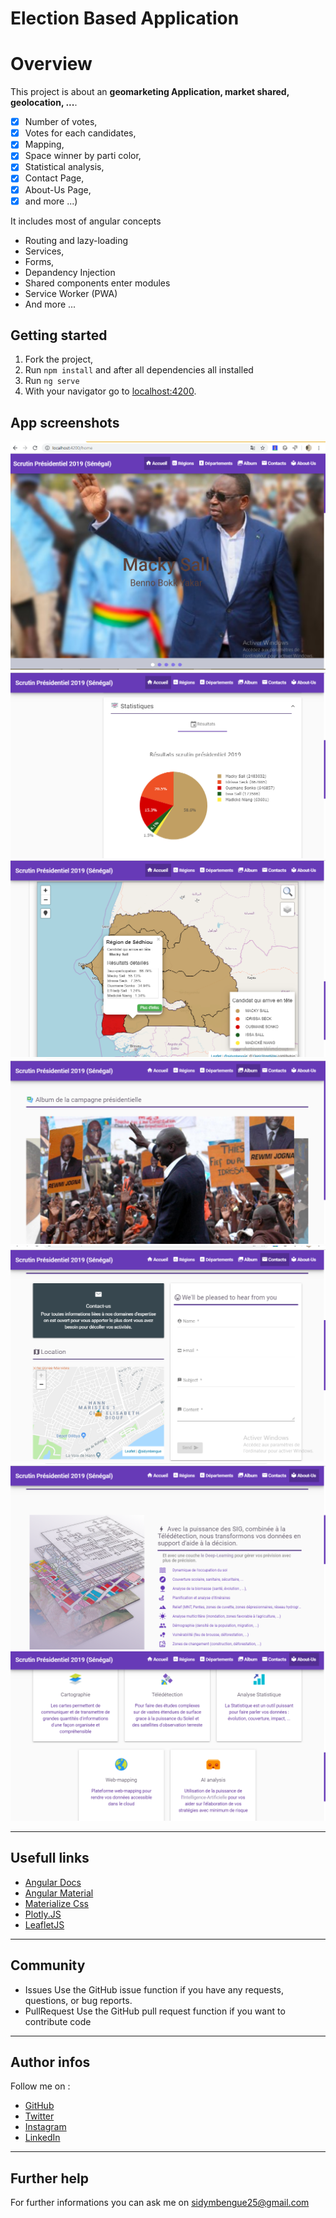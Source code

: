 # Election Based Application

# Overview

This project is about an **geomarketing Application, market shared, geolocation, ...**.

- [x] Number of votes,
- [x] Votes for each candidates,
- [x] Mapping,
- [x] Space winner by parti color,
- [x] Statistical analysis,
- [x] Contact Page,
- [x] About-Us Page,
- [x] and more ...)

It includes most of angular concepts

- Routing and lazy-loading
- Services,
- Forms,
- Depandency Injection
- Shared components enter modules
- Service Worker (PWA)
- And more ...

## Getting started

1. Fork the project,
2. Run `npm install` and after all dependencies all installed
3. Run `ng serve`
4. With your navigator go to [localhost:4200](http://localhost:4200).

## App screenshots

![GitHub Logo](src/assets/images/screenshots/Capture1.PNG)
![GitHub Logo](src/assets/images/screenshots/Capture2.PNG)
![GitHub Logo](src/assets/images/screenshots/Capture3.PNG)
![GitHub Logo](src/assets/images/screenshots/Capture4.PNG)
![GitHub Logo](src/assets/images/screenshots/Capture5.PNG)
![GitHub Logo](src/assets/images/screenshots/Capture6.PNG)
![GitHub Logo](src/assets/images/screenshots/Capture7.PNG)

---

## Usefull links

- [Angular Docs](https://angular.io/docs)
- [Angular Material](https://material.angular.io/)
- [Materialize Css](https://materializecss.com/)
- [Plotly.JS](https://plot.ly/javascript/)
- [LeafletJS](https://leafletjs.com/)

---

## Community

- Issues
  Use the GitHub issue function if you have any requests, questions, or bug reports.
- PullRequest
  Use the GitHub pull request function if you want to contribute code

---

## Author infos

Follow me on :

- [GitHub](https://github.com/sidymbengue25)
- [Twitter](https://twitter.com/mbengue_sidy)
- [Instagram](https://www.instagram.com/mbenguesidy/)
- [LinkedIn](https://www.linkedin.com/in/sidy-mbengue-a17000143/)

---

## Further help

For further informations you can ask me on sidymbengue25@gmail.com
